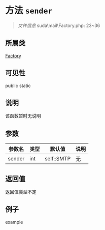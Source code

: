# 方法 `sender`



> *文件信息* suda\mail\Factory.php: 23~36

## 所属类 

[Factory](../Factory.md)

## 可见性

 public static

## 说明

该函数暂时无说明


## 参数


| 参数名 | 类型 | 默认值 | 说明 |
|--------|-----|-------|-------|
| sender |  int | self::SMTP | 无 |



## 返回值

返回值类型不定


## 例子

example